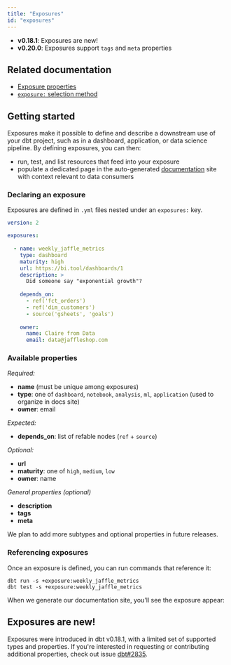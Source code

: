 ```yaml
---
title: "Exposures"
id: "exposures"
---
```


<Changelog>

* **v0.18.1**: Exposures are new!
* **v0.20.0**: Exposures support `tags` and `meta` properties

</Changelog>

## Related documentation
* [Exposure properties](exposure-properties)
* [`exposure:` selection method](node-selection/methods#the-exposure-method)

## Getting started

Exposures make it possible to define and describe a downstream use of your dbt project, such as in a dashboard, application, or data science pipeline. By defining exposures, you can then:
- run, test, and list resources that feed into your exposure
- populate a dedicated page in the auto-generated [documentation](documentation) site with context relevant to data consumers

### Declaring an exposure

Exposures are defined in `.yml` files nested under an `exposures:` key.

<File name='models/<filename>.yml'>

```yaml
version: 2

exposures:
  
  - name: weekly_jaffle_metrics
    type: dashboard
    maturity: high
    url: https://bi.tool/dashboards/1
    description: >
      Did someone say "exponential growth"?
    
    depends_on:
      - ref('fct_orders')
      - ref('dim_customers')
      - source('gsheets', 'goals')
      
    owner:
      name: Claire from Data
      email: data@jaffleshop.com
```

</File>

### Available properties

_Required:_
- **name** (must be unique among exposures)
- **type**: one of `dashboard`, `notebook`, `analysis`, `ml`, `application` (used to organize in docs site)
- **owner**: email

_Expected:_
- **depends_on**: list of refable nodes (`ref` + `source`)

_Optional:_
- **url**
- **maturity**: one of `high`, `medium`, `low`
- **owner**: name

_General properties (optional)_
- **description**
- **tags**
- **meta**

We plan to add more subtypes and optional properties in future releases.

### Referencing exposures

Once an exposure is defined, you can run commands that reference it:
```
dbt run -s +exposure:weekly_jaffle_metrics
dbt test -s +exposure:weekly_jaffle_metrics
```

When we generate our documentation site, you'll see the exposure appear:

<Lightbox src="/img/docs/building-a-dbt-project/dbt-docs-exposures.png" title="Dedicated page in dbt-docs for each exposure"/>
<Lightbox src="/img/docs/building-a-dbt-project/dag-exposures.png" title="Exposures appear as orange-y nodes in the DAG"/>

## Exposures are new!

Exposures were introduced in dbt v0.18.1, with a limited set of supported types and properties. If you're interested in requesting or contributing additional properties, check out issue [dbt#2835](https://github.com/dbt-labs/dbt-core/issues/2835).
